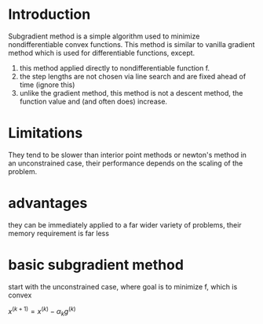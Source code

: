 # Introduction
Subgradient method is a simple algorithm used to minimize nondifferentiable convex functions. This method is similar to vanilla gradient method which is used for differentiable functions, except.
1. this method applied directly to nondifferentiable function f.
2. the step lengths are not chosen via line search and are fixed ahead of time (ignore this)
3. unlike the gradient method, this method is not a descent method, the function value and (and often does) increase.

# Limitations
They tend to be slower than interior point methods or newton's method in an unconstrained case, their performance depends on the scaling of the problem.
# advantages
they can be immediately applied to a far wider variety of problems, their memory requirement is far less

# basic subgradient method
start with the unconstrained case, where goal is to minimize f, which is convex

$x^{(k+1)} = x^{(k)} - \alpha_kg^{(k)}$
